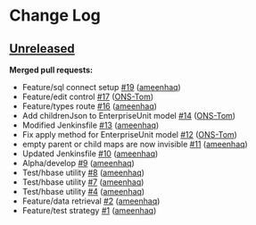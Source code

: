 # Change Log

## [Unreleased](https://github.com/ONSdigital/sbr-control-api/tree/HEAD)

**Merged pull requests:**

- Feature/sql connect setup [\#19](https://github.com/ONSdigital/sbr-control-api/pull/19) ([ameenhaq](https://github.com/ameenhaq))
- Feature/edit control [\#17](https://github.com/ONSdigital/sbr-control-api/pull/17) ([ONS-Tom](https://github.com/ONS-Tom))
- Feature/types route [\#16](https://github.com/ONSdigital/sbr-control-api/pull/16) ([ameenhaq](https://github.com/ameenhaq))
- Add childrenJson to EnterpriseUnit model [\#14](https://github.com/ONSdigital/sbr-control-api/pull/14) ([ONS-Tom](https://github.com/ONS-Tom))
- Modified Jenkinsfile [\#13](https://github.com/ONSdigital/sbr-control-api/pull/13) ([ameenhaq](https://github.com/ameenhaq))
- Fix apply method for EnterpriseUnit model [\#12](https://github.com/ONSdigital/sbr-control-api/pull/12) ([ONS-Tom](https://github.com/ONS-Tom))
- empty parent or child maps are now invisible [\#11](https://github.com/ONSdigital/sbr-control-api/pull/11) ([ameenhaq](https://github.com/ameenhaq))
- Updated Jenkinsfile [\#10](https://github.com/ONSdigital/sbr-control-api/pull/10) ([ameenhaq](https://github.com/ameenhaq))
- Alpha/develop [\#9](https://github.com/ONSdigital/sbr-control-api/pull/9) ([ameenhaq](https://github.com/ameenhaq))
- Test/hbase utility [\#8](https://github.com/ONSdigital/sbr-control-api/pull/8) ([ameenhaq](https://github.com/ameenhaq))
- Test/hbase utility [\#7](https://github.com/ONSdigital/sbr-control-api/pull/7) ([ameenhaq](https://github.com/ameenhaq))
- Test/hbase utility [\#4](https://github.com/ONSdigital/sbr-control-api/pull/4) ([ameenhaq](https://github.com/ameenhaq))
- Feature/data retrieval [\#2](https://github.com/ONSdigital/sbr-control-api/pull/2) ([ameenhaq](https://github.com/ameenhaq))
- Feature/test strategy [\#1](https://github.com/ONSdigital/sbr-control-api/pull/1) ([ameenhaq](https://github.com/ameenhaq))
